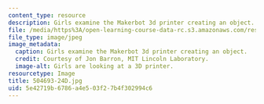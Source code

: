 ```yaml
---
content_type: resource
description: Girls examine the Makerbot 3d printer creating an object.
file: /media/https%3A/open-learning-course-data-rc.s3.amazonaws.com/res-2-005-girls-who-build-make-your-own-wearables-workshop-spring-2015/5e42719b6786a4e503f27b4f302994c6_504693-24D.jpg
file_type: image/jpeg
image_metadata:
  caption: Girls examine the Makerbot 3d printer creating an object.
  credit: Courtesy of Jon Barron, MIT Lincoln Laboratory.
  image-alt: Girls are looking at a 3D printer.
resourcetype: Image
title: 504693-24D.jpg
uid: 5e42719b-6786-a4e5-03f2-7b4f302994c6
---
```

